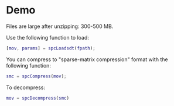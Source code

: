 # Demo
Files are large after unzipping: 300-500 MB.

Use the following function to load:
```Matlab
[mov, params] = spcLoadsdt(fpath);
```

You can compress to "sparse-matrix compression" format with the following function:
```Matlab
smc = spcCompress(mov);
```

To decompress:
```Matlab
mov = spcDecompress(smc)
```

